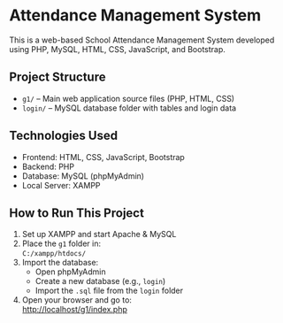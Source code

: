# Attendance Management System

This is a web-based School Attendance Management System developed using PHP, MySQL, HTML, CSS, JavaScript, and Bootstrap.

##  Project Structure

- `g1/` – Main web application source files (PHP, HTML, CSS)
- `login/` – MySQL database folder with tables and login data

##  Technologies Used

- Frontend: HTML, CSS, JavaScript, Bootstrap  
- Backend: PHP  
- Database: MySQL (phpMyAdmin)  
- Local Server: XAMPP

##  How to Run This Project

1. Set up XAMPP and start Apache & MySQL  
2. Place the `g1` folder in:  
   `C:/xampp/htdocs/`
3. Import the database:
   - Open phpMyAdmin
   - Create a new database (e.g., `login`)
   - Import the `.sql` file from the `login` folder
4. Open your browser and go to:  
   [http://localhost/g1/index.php](http://localhost/g1/index.php)
